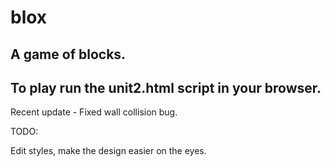 blox
====

A game of blocks.
----
To play run the unit2.html script in your browser.
----

Recent update
	- Fixed wall collision bug. 

TODO:

Edit styles, make the design easier on the eyes.